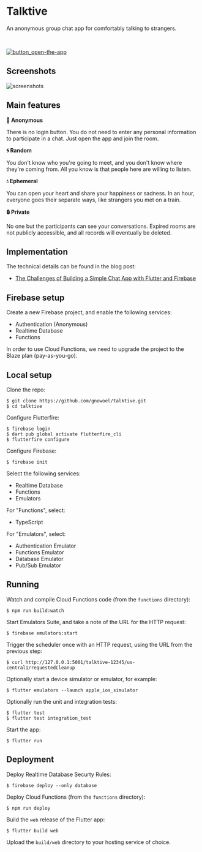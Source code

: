 # Talktive

An anonymous group chat app for comfortably talking to strangers.

<br />

[![button_open-the-app](https://github.com/user-attachments/assets/13c64934-2123-4829-bc8f-6a729b4dfd3d)](https://open.talktive.app/)

## Screenshots

![screenshots](https://github.com/user-attachments/assets/855c3de8-6c62-4d83-bfd9-122a684cd14b)

## Main features

**:see_no_evil: Anonymous**

There is no login button. You do not need to enter any personal information to participate in a chat. Just open the app and join the room.

**:cyclone: Random**

You don't know who you're going to meet, and you don't know where they're coming from. All you know is that people here are willing to listen.

**:droplet: Ephemeral**

You can open your heart and share your happiness or sadness. In an hour, everyone goes their separate ways, like strangers you met on a train.

**:lock: Private**

No one but the participants can see your conversations. Expired rooms are not publicly accessible, and all records will eventually be deleted.

## Implementation

The technical details can be found in the blog post:

* [The Challenges of Building a Simple Chat App with Flutter and Firebase](https://medium.com/@gnowoel/the-challenges-of-building-a-simple-chat-app-with-flutter-and-firebase-b9f0a2f0f889)

## Firebase setup

Create a new Firebase project, and enable the following services:

* Authentication (Anonymous)
* Realtime Database
* Functions

In order to use Cloud Functions, we need to upgrade the project to the Blaze plan (pay-as-you-go).

## Local setup

Clone the repo:

```
$ git clone https://github.com/gnowoel/talktive.git
$ cd talktive
```

Configure Flutterfire:

```
$ firebase login
$ dart pub global activate flutterfire_cli
$ flutterfire configure
```

Configure Firebase:

```
$ firebase init
```

Select the following services:

* Realtime Database
* Functions
* Emulators

For "Functions", select:

* TypeScript

For "Emulators", select:

* Authentication Emulator
* Functions Emulator
* Database Emulator
* Pub/Sub Emulator

## Running

Watch and compile Cloud Functions code (from the `functions` directory):

```
$ npm run build:watch
```

Start Emulators Suite, and take a note of the URL for the HTTP request:

```
$ firebase emulators:start
```

Trigger the scheduler once with an HTTP request, using the URL from the previous step:

```
$ curl http://127.0.0.1:5001/talktive-12345/us-central1/requestedCleanup
```

Optionally start a device simulator or emulator, for example:

```
$ flutter emulators --launch apple_ios_simulator
```

Optionally run the unit and integration tests:

```
$ flutter test
$ flutter test integration_test
```

Start the app:

```
$ flutter run
```

## Deployment

Deploy Realtime Database Securty Rules:

```
$ firebase deploy --only database
```

Deploy Cloud Functions (from the `functions` directory):

```
$ npm run deploy
```

Build the `web` release of the Flutter app:

```
$ flutter build web
```

Upload the `build/web` directory to your hosting service of choice.
